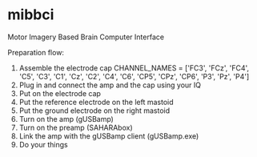 # mibbci
Motor Imagery Based Brain Computer Interface


Preparation flow:

1. Assemble the electrode cap
CHANNEL_NAMES = ['FC3', 'FCz', 'FC4', 'C5', 'C3', 'C1', 'Cz', 'C2', 'C4', 'C6', 'CP5', 'CPz', 'CP6', 'P3', 'Pz', 'P4']
2. Plug in and connect the amp and the cap using your IQ
3. Put on the electrode cap
4. Put the reference electrode on the left mastoid
5. Put the ground electrode on the right mastoid
6. Turn on the amp (gUSBamp)
7. Turn on the preamp (SAHARAbox)
8. Link the amp with the gUSBamp client (gUSBamp.exe)
9. Do your things
